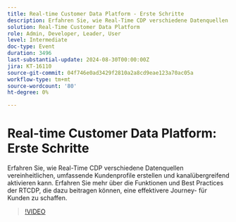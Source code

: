 ```yaml
---
title: Real-time Customer Data Platform - Erste Schritte
description: Erfahren Sie, wie Real-Time CDP verschiedene Datenquellen vereinheitlichen, umfassende Kundenprofile erstellen und kanalübergreifend aktivieren kann. Erfahren Sie mehr über die Funktionen und Best Practices der RTCDP, die dazu beitragen können, eine effektivere Journey-​ für Kunden zu schaffen.
solution: Real-Time Customer Data Platform
role: Admin, Developer, Leader, User
level: Intermediate
doc-type: Event
duration: 3496
last-substantial-update: 2024-08-30T00:00:00Z
jira: KT-16110
source-git-commit: 04f746e0ad3429f2810a2a8cd9eae123a70ac05a
workflow-type: tm+mt
source-wordcount: '80'
ht-degree: 0%

---
```



# Real-time Customer Data Platform: Erste Schritte

Erfahren Sie, wie Real-Time CDP verschiedene Datenquellen vereinheitlichen, umfassende Kundenprofile erstellen und kanalübergreifend aktivieren kann. Erfahren Sie mehr über die Funktionen und Best Practices der RTCDP, die dazu beitragen können, eine effektivere Journey-&#x200B; für Kunden zu schaffen.

>[!VIDEO](https://video.tv.adobe.com/v/3433224/?learn=on)
